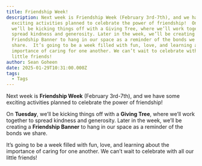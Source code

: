```yaml
---
title: Friendship Week!
description: Next week is Friendship Week (February 3rd-7th), and we have some
  exciting activities planned to celebrate the power of friendship!  On Tuesday,
  we’ll be kicking things off with a Giving Tree, where we’ll work together to
  spread kindness and generosity. Later in the week, we’ll be creating a
  Friendship Banner to hang in our space as a reminder of the bonds we
  share.  It’s going to be a week filled with fun, love, and learning about the
  importance of caring for one another. We can’t wait to celebrate with all our
  little friends!
author: Sean Goheen
date: 2025-01-29T10:31:00.000Z
tags:
  - Tags
---
```

Next week is **Friendship Week** (February 3rd-7th), and we have some exciting activities planned to celebrate the power of friendship!

On **Tuesday**, we’ll be kicking things off with a **Giving Tree**, where we’ll work together to spread kindness and generosity. Later in the week, we’ll be creating a **Friendship Banner** to hang in our space as a reminder of the bonds we share.

It’s going to be a week filled with fun, love, and learning about the importance of caring for one another. We can’t wait to celebrate with all our little friends!